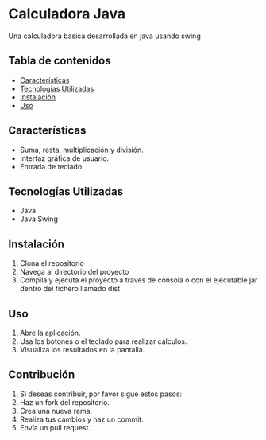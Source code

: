 # Calculadora Java
Una calculadora basica desarrollada en java usando swing

## Tabla de contenidos
- [Características](#características)
- [Tecnologías Utilizadas](#tecnologías-utilizadas)
- [Instalación](#instalación)
- [Uso](#uso)

 ## Características
- Suma, resta, multiplicación y división.
- Interfaz gráfica de usuario.
- Entrada de teclado.

## Tecnologías Utilizadas
- Java
- Java Swing

## Instalación
1. Clona el repositorio
2. Navega al directorio del proyecto
3. Compila y ejecuta el proyecto a traves de consola o con el ejecutable jar dentro del fichero llamado dist

## Uso
1. Abre la aplicación.
2. Usa los botones o el teclado para realizar cálculos.
3. Visualiza los resultados en la pantalla.

## Contribución
1. Si deseas contribuir, por favor sigue estos pasos:
2. Haz un fork del repositorio.
3. Crea una nueva rama.
4. Realiza tus cambios y haz un commit.
5. Envía un pull request.
